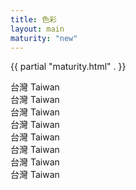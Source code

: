 ```yaml
---
title: 色彩
layout: main
maturity: "new"
---
```


{{ partial "maturity.html" . }}

<div class="flex flex-wrap gap4 justify-start">
  <div class="pa4 ba plain">
    <div class="f3">台灣 Taiwan</div>
    <div>台灣 Taiwan</div>
  </div>

  <div class="pa4 ba fg-subtle">
    <div class="f3">台灣 Taiwan</div>
    <div>台灣 Taiwan</div>
  </div>

  <div class="pa4 overflow-hidden bg-layer1 plain">
    <div class="f3">台灣 Taiwan</div>
    <div>台灣 Taiwan</div>
  </div>

  <div class="pa4 overflow-hidden bg-layer2 plain">
    <div class="f3">台灣 Taiwan</div>
    <div>台灣 Taiwan</div>
  </div>
</div>